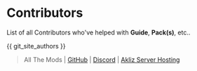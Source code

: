 # Contributors

List of all Contributors who've helped with **Guide**, **Pack(s)**, etc..

{{ git_site_authors }}

> All The Mods | [GitHub](https://github.com/AllTheMods) | [Discord](https://discord.com/invite/allthemods) | [Akliz Server Hosting](https://www.akliz.net/allthemods)
